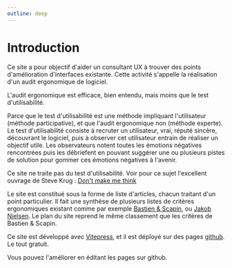 ```yaml
---
outline: deep
---
```


# Introduction

Ce site a pour objectif d'aider un consultant UX à trouver des points
d'amélioration d'interfaces existante. Cette activité s'appelle la réalisation
d'un audit ergonomique de logiciel.

L'audit ergonomique est efficace, bien entendu, mais moins que le test
d'utilisabilité.

Parce que le test d'utilisabilité est une méthode impliquant l'utilisateur
(méthode participative), et que l'audit ergonomique non (méthode experte). Le
test d'utilisabilité consiste à recruter un utilisateur, vrai, réputé sincère,
découvrant le logiciel, puis à observer cet utilisateur entrain de réaliser un
objectif utile. Les observateurs notent toutes les émotions négatives
rencontrées puis les débriefent en pouvant suggérer une ou plusieurs pistes de
solution pour gommer ces émotions négatives à l'avenir.

Ce site ne traite pas du test d'utilisabilité. Voir pour ce sujet l'excellent
ouvrage de Steve Krug :
[Don't make me think](https://en.wikipedia.org/wiki/Don%27t_Make_Me_Think)

Le site est constitué sous la forme de liste d'articles, chacun traitant d'un
point particulier. Il fait une synthèse de plusieurs listes de critères
ergonomiques existant comme par exemple
[Bastien & Scapin](https://inria.hal.science/inria-00070012/file/RT-0156.pdf),
ou [Jakob Nielsen](https://www.nngroup.com/articles/ten-usability-heuristics/).
Le plan du site reprend le même classement que les critères de Bastien & Scapin.

Ce site est développé avec [Vitepress](https://vitepress.dev/), et il est
déployé sur des pages [github](https://github.com/). Le tout gratuit.

Vous pouvez l'améliorer en éditant les pages sur github.
